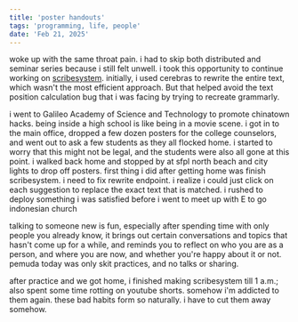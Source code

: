 ```yaml
---
title: 'poster handouts'
tags: 'programming, life, people'
date: 'Feb 21, 2025'
---
```


woke up with the same throat pain. i had to skip both distributed and seminar series because i still felt unwell. i took this opportunity to continue working on [scribesystem](https://scribesystem.vercel.app). initially, i used cerebras to rewrite the entire text, which wasn't the most efficient approach. But that helped avoid the text position calculation bug that i was facing by trying to recreate grammarly.

i went to Galileo Academy of Science and Technology to promote chinatown hacks. being inside a high school is like being in a movie scene. i got in to the main office, dropped a few dozen posters for the college counselors, and went out to ask a few students as they all flocked home. i started to worry that this might not be legal, and the students were also all gone at this point. i walked back home and stopped by at sfpl north beach and city lights to drop off posters. first thing i did after getting home was finish scribesystem. i need to fix rewrite endpoint. i realize i could just click on each suggestion to replace the exact text that is matched. i rushed to deploy something i was satisfied before i went to meet up with E to go indonesian church

talking to someone new is fun, especially after spending time with only people you already know, it brings out certain conversations and topics that hasn't come up for a while, and reminds you to reflect on who you are as a person, and where you are now, and whether you're happy about it or not. pemuda today was only skit practices, and no talks or sharing.

after practice and we got home, i finished making scribesystem till 1 a.m.; also spent some time rotting on youtube shorts. somehow i'm addicted to them again. these bad habits form so naturally. i have to cut them away somehow.
